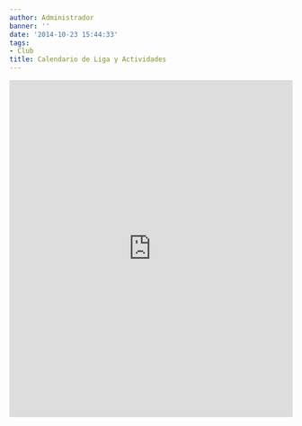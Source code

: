 ```yaml
---
author: Administrador
banner: ''
date: '2014-10-23 15:44:33'
tags:
- Club
title: Calendario de Liga y Actividades
---
```


<iframe src="https://www.google.com/calendar/embed?showPrint=0&amp;showCalendars=0&amp;showTz=0&amp;mode=AGENDA&amp;height=300&amp;wkst=2&amp;hl=es&amp;bgcolor=%23FFFFFF&amp;src=qd9kslglpermnalekk1s8dbn5k%40group.calendar.google.com&amp;color=%232952A3&amp;ctz=Europe%2FMadrid" style=" border-width:0 " width="100%" height="600" frameborder="0" scrolling="no"></iframe>
